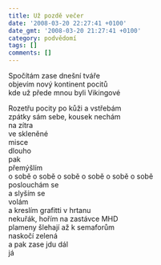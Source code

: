 ```yaml
---
title: Už pozdě večer
date: '2008-03-20 22:27:41 +0100'
date_gmt: '2008-03-20 21:27:41 +0100'
category: podvědomí
tags: []
comments: []
---
```

<p>Spočítám zase dnešní tváře<br />
objevím nový kontinent pocitů<br />
kde už přede mnou byli Vikingové</p>
<p>Rozetřu pocity po kůži a vstřebám<br />
zpátky sám sebe, kousek nechám<br />
na zítra<br />
ve skleněné<br />
misce<br />
dlouho<br />
pak<br />
přemýšlím<br />
o sobě o sobě o sobě o sobě o sobě o sobě<br />
poslouchám se<br />
a slyším se<br />
volám<br />
a kreslím grafitti v hrtanu<br />
nekuřák, hořím na zastávce MHD<br />
plameny šlehají až k semaforům<br />
naskočí zelená<br />
a pak zase jdu dál<br />
já</p>
